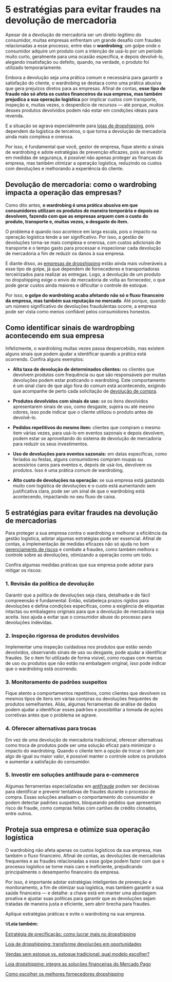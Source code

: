 # 5 estratégias para evitar fraudes na devolução de mercadoria

Apesar de a devolução de mercadoria ser um direito legítimo do consumidor, muitas empresas enfrentam um grande desafio com fraudes relacionadas a esse processo, entre elas o **wardrobing**; um golpe onde o consumidor adquire um produto com a intenção de usá-lo por um período muito curto, geralmente para uma ocasião específica, e depois devolvê-lo, alegando insatisfação ou defeito, quando, na verdade, o produto foi utilizado temporariamente.

Embora a devolução seja uma prática comum e necessária para garantir a satisfação do cliente, o wardrobing se destaca como uma prática abusiva que gera prejuízos diretos para as empresas. Afinal de contas, **esse tipo de fraude não só afeta os custos financeiros da sua empresa, mas também prejudica a sua operação logística** por implicar custos com transporte, inspeção e, muitas vezes, o desperdício de recursos — até porque, muitos desses produtos devolvidos podem não estar em condições ideais para revenda.

E a situação se agrava especialmente para [lojas de dropshipping](https://meubolso.mercadopago.com.br/dicas-de-frete-para-aumentar-as-vendas-em-lojas-de-dropshipping), pois dependem da logística de terceiros, o que torna a devolução de mercadoria ainda mais complexa e onerosa.

Por isso, é fundamental que você, gestor de empresa, fique atento a sinais de wardrobing e adote estratégias de prevenção eficazes, pois ao investir em medidas de segurança, é possível não apenas proteger as finanças da empresa, mas também otimizar a operação logística, reduzindo os custos com devoluções e melhorando a experiência do cliente.

## **Devolução de mercadoria: como o wardrobing impacta a operação das empresas?**

Como dito antes, **o wardrobing é uma prática abusiva em que consumidores utilizam os produtos de maneira temporária e depois os devolvem, fazendo com que as empresas arquem com o custo do produto, transporte e, muitas vezes, o desgaste do item.**

O problema é quando isso acontece em larga escala, pois o impacto na operação logística tende a ser significativo. Por isso, a gestão de devoluções torna-se mais complexa e onerosa, com custos adicionais de transporte e o tempo gasto para processar e inspecionar cada devolução de mercadoria a fim de reduzir os danos à sua empresa.

E diante disso, as [empresas de dropshipping](https://meubolso.mercadopago.com.br/solucoes-mercado-pago-paraempresa-de-dropshipping) estão ainda mais vulneráveis a esse tipo de golpe, já que dependem de fornecedores e transportadoras terceirizados para realizar as entregas. Logo, a devolução de um produto no dropshipping exige o envio de mercadoria de volta ao fornecedor, o que pode gerar custos ainda maiores e dificultar o controle de estoque.

Por isso, **o golpe do wardrobing acaba afetando não só o fluxo financeiro da empresa, mas também sua reputação no mercado**. Até porque, quando um número significativo de devoluções fraudulentas ocorre, a empresa pode ser vista como menos confiável pelos consumidores honestos.

## **Como identificar sinais de wardropbing acontecendo em sua empresa**

Infelizmente, o wardrobing muitas vezes passa despercebido, mas existem alguns sinais que podem ajudar a identificar quando a prática está ocorrendo. Confira alguns exemplos:

- **Alta taxa de devolução de determinados clientes:** os clientes que devolvem produtos com frequência ou que são responsáveis por muitas devoluções podem estar praticando o wardrobing. Este comportamento é um sinal claro de que algo fora do comum está acontecendo, exigindo que acompanhe de perto cada solicitação de [devolução de compra](https://meubolso.mercadopago.com.br/como-lidar-com-devolucao-de-compra-no-dropshipping).

- **Produtos devolvidos com sinais de uso:** se os itens devolvidos apresentarem sinais de uso, como desgaste, sujeira ou até mesmo odores, isso pode indicar que o cliente utilizou o produto antes de devolvê-lo.

- **Pedidos repetitivos do mesmo item:** clientes que compram o mesmo item várias vezes, para usá-lo em eventos sazonais e depois devolvem, podem estar se aproveitando do sistema de devolução de mercadoria para reduzir os seus investimentos. 

- **Uso de devoluções para eventos sazonais:** em datas específicas, como feriados ou festas, alguns consumidores compram roupas ou acessórios caros para eventos e, depois de usá-los, devolvem os produtos. Isso é uma prática comum de wardrobing.

- **Alto custo de devoluções na operação:** se sua empresa está gastando muito com logística de devoluções e o custo está aumentando sem justificativa clara, pode ser um sinal de que o wardrobing está acontecendo, impactando no seu fluxo de caixa.

## **5 estratégias para evitar fraudes na devolução de mercadorias**

Para proteger a sua empresa contra o wardrobing e melhorar a eficiência da gestão logística, adotar algumas estratégias pode ser essencial. Afinal de contas, a implementação de medidas eficazes não só ajuda no bom [gerenciamento de riscos](https://meubolso.mercadopago.com.br/por-que-lojas-on-line-devem-ficar-atentas-ao-gerenciamentos-de-riscos) e combate a fraudes, como também melhora o controle sobre as devoluções, otimizando a operação como um todo.

Confira algumas medidas práticas que sua empresa pode adotar para mitigar os riscos:

### **1. Revisão da política de devolução**

Garantir que a política de devoluções seja clara, detalhada e de fácil compreensão é fundamental. Então, estabeleça prazos rígidos para devoluções e defina condições específicas, como a exigência de etiquetas intactas ou embalagens originais para que a devolução de mercadoria seja aceita. Isso ajuda a evitar que o consumidor abuse do processo para devoluções indevidas.

### **2. Inspeção rigorosa de produtos devolvidos**

Implementar uma inspeção cuidadosa nos produtos que estão sendo devolvidos, observando sinais de uso ou desgaste, pode ajudar a identificar fraudes. Se o item foi utilizado de forma visível, como roupas com marcas de uso ou produtos que não estão na embalagem original, isso pode indicar que o wardrobing está ocorrendo.

### **3. Monitoramento de padrões suspeitos**

Fique atento a comportamentos repetitivos, como clientes que devolvem os mesmos tipos de itens em várias compras ou devoluções frequentes de produtos semelhantes. Aliás, algumas ferramentas de análise de dados podem ajudar a identificar esses padrões e possibilitar a tomada de ações corretivas antes que o problema se agrave.

### **4. Oferecer alternativas para trocas**

Em vez de uma devolução de mercadoria tradicional, oferecer alternativas como troca de produtos pode ser uma solução eficaz para minimizar o impacto do wardrobing. Quando o cliente tem a opção de trocar o item por algo de igual ou maior valor, é possível manter o controle sobre os produtos e aumentar a satisfação do consumidor.

### **5. Investir em soluções antifraude para e-commerce**

Algumas ferramentas especializadas em [antifraude](https://meubolso.mercadopago.com.br/antifraude-saiba-como-reduzir-recusas-cartao-no-e-commerce) podem ser decisivas para identificar e prevenir tentativas de fraudes durante o processo de compra. Essas soluções analisam o comportamento do consumidor e podem detectar padrões suspeitos, bloqueando pedidos que apresentam risco de fraude, como compras feitas com cartões de crédito clonados, entre outros.

## **Proteja sua empresa e otimize sua operação logística**

O wardrobing não afeta apenas os custos logísticos da sua empresa, mas também o fluxo financeiro. Afinal de contas, as devoluções de mercadorias frequentes e as fraudes relacionadas a esse golpe podem fazer com que o processo logístico se torne mais caro e ineficiente, prejudicando principalmente o desempenho financeiro da empresa.

Por isso, é importante adotar estratégias inteligentes de prevenção e monitoramento, a fim de otimizar sua logística, mas também garantir a sua saúde financeira — e detalhe: a chave está em manter uma abordagem proativa e ajustar suas políticas para garantir que as devoluções sejam tratadas de maneira justa e eficiente, sem abrir brecha para fraudes.

Aplique estratégias práticas e evite o wardrobing na sua empresa.

**💡Leia também:**

[Estratégia de precificação: como lucrar mais no dropshipping](https://meubolso.mercadopago.com.br/estrategia-de-precificacao-dropshipping)

[Loja de dropshipping: transforme devoluções em oportunidades](https://meubolso.mercadopago.com.br/como-lidar-com-devolucao-em-loja-de-dropshipping)

[Vendas sem estoque vs. estoque tradicional: qual modelo escolher?](https://meubolso.mercadopago.com.br/vendas-se-estoque-vs-modelo-tradicional-diferencas)

[Loja dropshipping: integre as soluções financeiras do Mercado Pago](https://meubolso.mercadopago.com.br/pt-br/solucoes-mercado-pago-em-loja-dropshipping)

[Como escolher os melhores fornecedores dropshipping](https://meubolso.mercadopago.com.br/como-escolher-fornecedores-dropshipping)